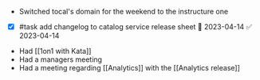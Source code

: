 - Switched tocal's domain for the weekend to the instructure one
- [x] #task add changelog to catalog service release sheet 📅 2023-04-14 ✅ 2023-04-14
- Had  [[1on1 with Kata]]
- Had a managers meeting
- Had a meeting regarding [[Analytics]] with the [[Analytics release]]